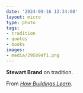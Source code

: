 ```yaml
---
date: '2024-09-16 13:34:00'
layout: micro
type: photo
tags:
- tradition
- quotes
- books
images:
- media/295894f1.png
---
```


**Stewart Brand** on tradition.

From [_How Buildings Learn_](https://www.resextensa.co/p/book-notes-stewart-brand-how-buildings-learn).
